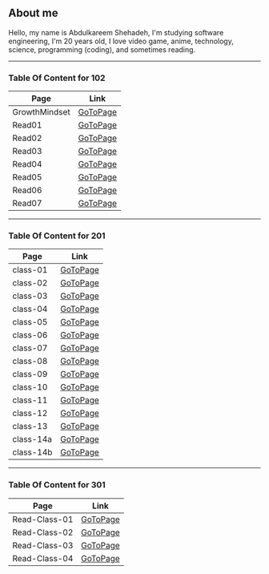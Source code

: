 ## About me
Hello, my name is Abdulkareem Shehadeh, I'm studying software engineering, I'm 20 years old, I love video game, anime, technology, science, programming (coding), and sometimes reading.  

---
### Table Of Content for 102

Page | Link
--- | ---
GrowthMindset | [GoToPage](https://a1abed1a.github.io/reading-notes/GrowthMindset)
Read01 | [GoToPage](https://a1abed1a.github.io/reading-notes/Read01)
Read02 | [GoToPage](https://a1abed1a.github.io/reading-notes/Read02)
Read03 | [GoToPage](https://a1abed1a.github.io/reading-notes/Read03)
Read04 | [GoToPage](https://a1abed1a.github.io/reading-notes/Read04)
Read05 | [GoToPage](https://a1abed1a.github.io/reading-notes/Read05)
Read06 | [GoToPage](https://a1abed1a.github.io/reading-notes/Read06)
Read07 | [GoToPage](https://a1abed1a.github.io/reading-notes/Read07)

---
### Table Of Content for 201

Page | Link
--- | ---
class-01 | [GoToPage](https://a1abed1a.github.io/reading-notes/class-01)
class-02 | [GoToPage](https://a1abed1a.github.io/reading-notes/class-02)
class-03 | [GoToPage](https://a1abed1a.github.io/reading-notes/class-03)
class-04 | [GoToPage](https://a1abed1a.github.io/reading-notes/class-04)
class-05 | [GoToPage](https://a1abed1a.github.io/reading-notes/class-05)
class-06 | [GoToPage](https://a1abed1a.github.io/reading-notes/class-06)
class-07 | [GoToPage](https://a1abed1a.github.io/reading-notes/class-07)
class-08 | [GoToPage](https://a1abed1a.github.io/reading-notes/class-08)
class-09 | [GoToPage](https://a1abed1a.github.io/reading-notes/class-09)
class-10 | [GoToPage](https://a1abed1a.github.io/reading-notes/class-10)
class-11 | [GoToPage](https://a1abed1a.github.io/reading-notes/class-11)
class-12 | [GoToPage](https://a1abed1a.github.io/reading-notes/class-12)
class-13 | [GoToPage](https://a1abed1a.github.io/reading-notes/class-13)
class-14a | [GoToPage](https://a1abed1a.github.io/reading-notes/class-14a)
class-14b | [GoToPage](https://a1abed1a.github.io/reading-notes/class-14b)

---
### Table Of Content for 301

Page | Link
--- | ---
Read-Class-01 | [GoToPage](https://a1abed1a.github.io/reading-notes/Read-Class-01)
Read-Class-02 | [GoToPage](https://a1abed1a.github.io/reading-notes/Read-Class-02)
Read-Class-03 | [GoToPage](https://a1abed1a.github.io/reading-notes/Read-Class-03)
Read-Class-04 | [GoToPage](https://a1abed1a.github.io/reading-notes/Read-Class-04)

